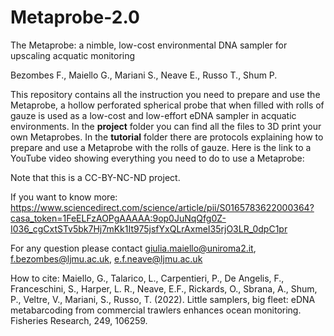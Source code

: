 # Metaprobe-2.0
The Metaprobe: a nimble, low-cost environmental DNA sampler for upscaling acquatic monitoring 

Bezombes F., Maiello G., Mariani S., Neave E., Russo T., Shum P.

This repository contains all the instruction you need to prepare and use the Metaprobe, a hollow perforated spherical probe that when filled with rolls of gauze is used as a low-cost and low-effort eDNA sampler in acquatic environments. 
In the **project** folder you can find all the files to 3D print your own Metaprobes. In the **tutorial** folder there are protocols explaining how to prepare and use a Metaprobe with the rolls of gauze.
Here is the link to a YouTube video showing everything you need to do to use a Metaprobe: 

Note that this is a CC-BY-NC-ND project.

If you want to know more: https://www.sciencedirect.com/science/article/pii/S0165783622000364?casa_token=1FeELFzAOPgAAAAA:9op0JuNqQfg0Z-I036_cgCxtSTv5bk7Hj7mKk1It975jsfYxQLrAxmeI35rjO3LR_0dpC1pr

For any question please contact <span style="color: blue;">giulia.maiello@uniroma2.it</span>, <span style="color: blue;">f.bezombes@ljmu.ac.uk</span>, <span style="color: blue;">e.f.neave@ljmu.ac.uk</span> 

How to cite: Maiello, G., Talarico, L., Carpentieri, P., De Angelis, F., Franceschini, S., Harper, L. R., Neave, E.F., Rickards, O., Sbrana, A., Shum, P., Veltre, V., Mariani, S., Russo, T. (2022). Little samplers, big fleet: eDNA metabarcoding from commercial trawlers enhances ocean monitoring. Fisheries Research, 249, 106259.
